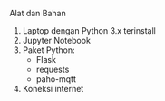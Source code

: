 Alat dan Bahan

1. Laptop dengan Python 3.x terinstall
2. Jupyter Notebook
3. Paket Python:
   - Flask
   - requests
   - paho-mqtt
4. Koneksi internet
